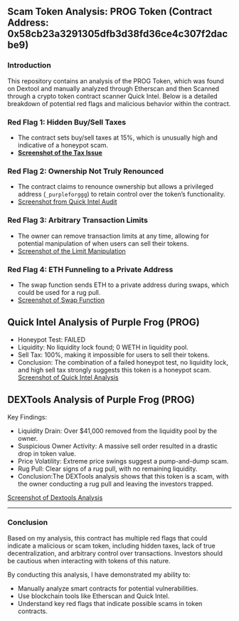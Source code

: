 ## Scam Token Analysis: PROG Token (Contract Address: 0x58cb23a3291305dfb3d38fd36ce4c307f2dacbe9)

### Introduction
This repository contains an analysis of the PROG Token, which was found on Dextool and manually analyzed through Etherscan and then Scanned through a crypto token contract scanner Quick Intel. Below is a detailed breakdown of potential red flags and malicious behavior within the contract.

### Red Flag 1: Hidden Buy/Sell Taxes
- The contract sets buy/sell taxes at 15%, which is unusually high and indicative of a honeypot scam.
- **[Screenshot of the Tax Issue](screenshots/RedFlag1.png)**

### Red Flag 2: Ownership Not Truly Renounced
- The contract claims to renounce ownership but allows a privileged address (`_purpleforggg`) to retain control over the token’s functionality.
- [Screenshot from Quick Intel Audit](screenshots/RedFlag2.png)

### Red Flag 3: Arbitrary Transaction Limits
- The owner can remove transaction limits at any time, allowing for potential manipulation of when users can sell their tokens.
- [Screenshot of the Limit Manipulation](screenshots/RedFlag3.png)

### Red Flag 4: ETH Funneling to a Private Address
- The swap function sends ETH to a private address during swaps, which could be used for a rug pull.
- [Screenshot of Swap Function](screenshots/RedFlag4.png)

## Quick Intel Analysis of Purple Frog (PROG)
- Honeypot Test: FAILED
- Liquidity: No liquidity lock found; 0 WETH in liquidity pool.
- Sell Tax: 100%, making it impossible for users to sell their tokens.
- Conclusion: The combination of a failed honeypot test, no liquidity lock, and high sell tax strongly suggests this token is a honeypot scam.
[Screenshot of Quick Intel Analysis](screenshots/QuickIntel.png)

## DEXTools Analysis of Purple Frog (PROG)
Key Findings:
- Liquidity Drain: Over $41,000 removed from the liquidity pool by the owner.
- Suspicious Owner Activity: A massive sell order resulted in a drastic drop in token value.
- Price Volatility: Extreme price swings suggest a pump-and-dump scam.
- Rug Pull: Clear signs of a rug pull, with no remaining liquidity.
- Conclusion:The DEXTools analysis shows that this token is a scam, with the owner conducting a rug pull and leaving the investors trapped.

[Screenshot of Dextools Analysis](screenshots/Dextools.png)




---

### Conclusion

Based on my analysis, this contract has multiple red flags that could indicate a malicious or scam token, including hidden taxes, lack of true decentralization, and arbitrary control over transactions. Investors should be cautious when interacting with tokens of this nature.

By conducting this analysis, I have demonstrated my ability to:
- Manually analyze smart contracts for potential vulnerabilities.
- Use blockchain tools like Etherscan and Quick Intel.
- Understand key red flags that indicate possible scams in token contracts.
